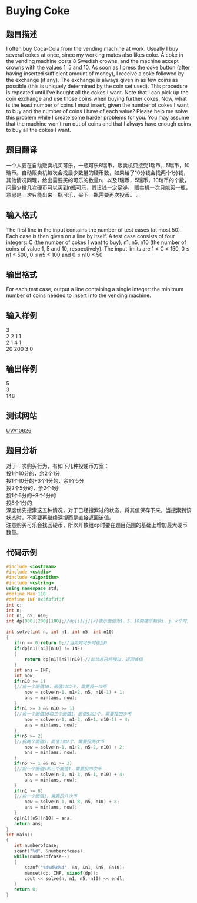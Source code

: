 ﻿ # Buying Coke   
 ## 题目描述  
I often buy Coca-Cola from the vending machine at work. Usually I buy several cokes at once, since my
working mates also likes coke. A coke in the vending machine costs 8 Swedish crowns, and the machine
accept crowns with the values 1, 5 and 10. As soon as I press the coke button (after having inserted
sufficient amount of money), I receive a coke followed by the exchange (if any). The exchange is always
given in as few coins as possible (this is uniquely determined by the coin set used). This procedure
is repeated until I’ve bought all the cokes I want. Note that I can pick up the coin exchange and use
those coins when buying further cokes.
Now, what is the least number of coins I must insert, given the number of cokes I want to buy and
the number of coins I have of each value? Please help me solve this problem while I create some harder
problems for you. You may assume that the machine won’t run out of coins and that I always have
enough coins to buy all the cokes I want.  
 ## 题目翻译  
一个人要在自动贩卖机买可乐，一瓶可乐8瑞币，贩卖机只接受1瑞币，5瑞币，10瑞币。自动贩卖机每次会找最少数量的硬币数，如果给了10分钱会找两个1分钱，其他情况同理，给出需要买的可乐的数量n，以及1瑞币，5瑞币，10瑞币的个数，    
问最少投几次硬币可以买到n瓶可乐，假设钱一定足够。 贩卖机一次只能买一瓶，意思是一次只能出来一瓶可乐，买下一瓶需要再次投币。  。   
## 输入格式  
The first line in the input contains the number of test cases (at most 50). Each case is then given
on a line by itself. A test case consists of four integers: C (the number of cokes I want to buy), n1,
n5, n10 (the number of coins of value 1, 5 and 10, respectively). The input limits are 1 ≤ C ≤ 150,
0 ≤ n1 ≤ 500, 0 ≤ n5 ≤ 100 and 0 ≤ n10 ≤ 50.  
 ## 输出格式  
For each test case, output a line containing a single integer: the minimum number of coins needed to
insert into the vending machine.  
 ## 输入样例   
3  
2 2 1 1  
2 1 4 1  
20 200 3 0  
 ## 输出样例  	
5  
3  
148  
 ## 测试网站  	
  [UVA10626](https://vjudge.net/problem/UVA-10626)  	 
 ## 题目分析  	
对于一次购买行为，有如下几种投硬币方案：  
投1个10分的，余2个1分    
投1个10分的+3个1分的，余1个5分  
投2个5分的，余2个1分  
投1个5分的+3个1分的  
投8个1分的   
深度优先搜索这五种情况，对于已经搜索过的状态，将其值保存下来，当搜索到该状态时，不需要再继续深搜而是直接返回该值。  
注意购买可乐会找回硬币，所以开数组dp时要在题目范围的基础上增加最大硬币数量。
 ## 代码示例  
 ```c++	
#include <iostream>
#include <cstdio>
#include <algorithm>
#include <cstring>
using namespace std;
#define Max 110
#define INF 0x3f3f3f3f
int c;
int n;
int n1, n5, n10;
int dp[800][200][100];//dp[i][j][k]表示面值为1、5、10的硬币剩余i、j、k个时，投入的硬币数量的最小值

int solve(int n, int n1, int n5, int n10)
{
    if(n == 0)return 0;//当买完可乐时返回0
    if(dp[n1][n5][n10] != INF)
    {
        return dp[n1][n5][n10];//此状态已经搜过，返回该值
    }
    int ans = INF;
    int now;
    if(n10 >= 1)
    {//投一个面值10，面值1加2个，需要投一次币
        now = solve(n-1, n1+2, n5, n10-1) + 1;
        ans = min(ans, now);
    }
    if(n1 >= 3 && n10 >= 1)
    {//投一个面值10和三个面值1，面值5加1个，需要投四次币
        now = solve(n-1, n1-3, n5+1, n10-1) + 4;
        ans = min(ans, now);
    }
    if(n5 >= 2)
    {//投两个面值5，面值1加2个，需要投两次币
        now = solve(n-1, n1+2, n5-2, n10) + 2;
        ans = min(ans, now);
    }
    if(n5 >= 1 && n1 >= 3)
    {//投一个面值5和三个面值1，需要投四次币
        now = solve(n-1, n1-3, n5-1, n10) + 4;
        ans = min(ans, now);
    }
    if(n1 >= 8)
    {//投一个面值1，需要投八次币
        now = solve(n-1, n1-8, n5, n10) + 8;
        ans = min(ans, now);
    }
    dp[n1][n5][n10] = ans;
    return ans;
}
int main()
{
    int numberofcase;
    scanf("%d", &numberofcase);
    while(numberofcase--)
    {
        scanf("%d%d%d%d", &n, &n1, &n5, &n10);
        memset(dp, INF, sizeof(dp));
        cout << solve(n, n1, n5, n10) << endl;
    }
    return 0;
}
